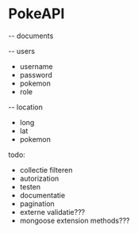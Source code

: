 # PokeAPI

-- documents

-- users
- username
- password
- pokemon
- role

-- location
- long
- lat
- pokemon


todo:
- collectie filteren
- autorization
- testen
- documentatie
- pagination
- externe validatie???
- mongoose extension methods???

